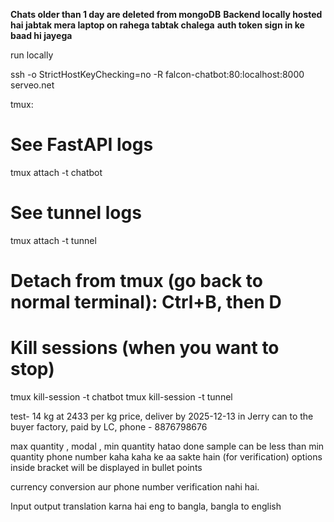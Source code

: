 **Chats older than 1 day are deleted from mongoDB**
**Backend locally hosted hai jabtak mera laptop on rahega tabtak chalega**
**auth token sign in ke baad hi jayega**

run locally



ssh -o StrictHostKeyChecking=no -R falcon-chatbot:80:localhost:8000 serveo.net


tmux:
# See FastAPI logs
tmux attach -t chatbot

# See tunnel logs
tmux attach -t tunnel

# Detach from tmux (go back to normal terminal): Ctrl+B, then D

# Kill sessions (when you want to stop)
tmux kill-session -t chatbot
tmux kill-session -t tunnel

test- 14 kg at 2433 per kg price, deliver by 2025-12-13 in Jerry can to the buyer factory, paid by LC, phone - 8876798676

max quantity , modal , min quantity hatao done
sample can be less than min quantity 
phone number kaha kaha ke aa sakte hain (for verification)
options inside bracket will be displayed in bullet points


currency conversion aur phone number verification nahi hai.



Input output translation karna hai eng to bangla, bangla to english